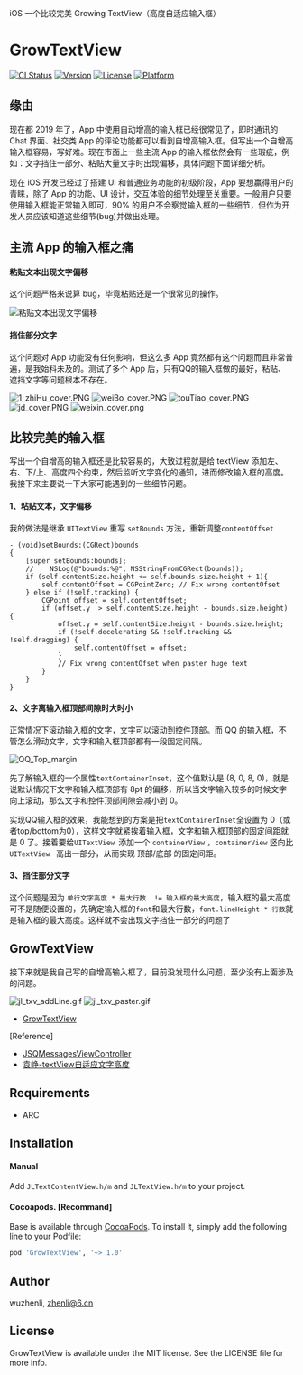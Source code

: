 iOS 一个比较完美 Growing TextView（高度自适应输入框）

# GrowTextView

[![CI Status](https://img.shields.io/travis/wuzhenli/GrowTextView.svg?style=flat)](https://travis-ci.org/wuzhenli/GrowTextView)
[![Version](https://img.shields.io/cocoapods/v/GrowTextView.svg?style=flat)](https://cocoapods.org/pods/GrowTextView)
[![License](https://img.shields.io/cocoapods/l/GrowTextView.svg?style=flat)](https://cocoapods.org/pods/GrowTextView)
[![Platform](https://img.shields.io/cocoapods/p/GrowTextView.svg?style=flat)](https://cocoapods.org/pods/GrowTextView)

## 缘由
现在都 2019 年了，App 中使用自动增高的输入框已经很常见了，即时通讯的 Chat 界面、社交类 App 的评论功能都可以看到自增高输入框。但写出一个自增高输入框容易，写好难。现在市面上一些主流 App 的输入框依然会有一些瑕疵，例如：文字挡住一部分、粘贴大量文字时出现偏移，具体问题下面详细分析。

现在 iOS 开发已经过了搭建 UI 和普通业务功能的初级阶段，App 要想赢得用户的青睐，除了 App 的功能、UI 设计，交互体验的细节处理至关重要。一般用户只要使用输入框能正常输入即可，90% 的用户不会察觉输入框的一些细节，但作为开发人员应该知道这些细节(bug)并做出处理。

## 主流 App 的输入框之痛
#### 粘贴文本出现文字偏移
这个问题严格来说算 bug，毕竟粘贴还是一个很常见的操作。

![粘贴文本出现文字偏移](http://upload-images.jianshu.io/upload_images/2591472-068f8d87dd118f55.gif?imageMogr2/auto-orient/strip)
#### 挡住部分文字
这个问题对 App 功能没有任何影响，但这么多 App 竟然都有这个问题而且非常普遍，是我始料未及的。测试了多个 App 后，只有QQ的输入框做的最好，粘贴、遮挡文字等问题根本不存在。

![1_zhiHu_cover.PNG](https://upload-images.jianshu.io/upload_images/2591472-1db755cd275d8263.PNG?imageMogr2/auto-orient/strip%7CimageView2/2/w/1240)
![weiBo_cover.PNG](https://upload-images.jianshu.io/upload_images/2591472-82b1d4fafda8a002.PNG?imageMogr2/auto-orient/strip%7CimageView2/2/w/1240)
![touTiao_cover.PNG](https://upload-images.jianshu.io/upload_images/2591472-ff9addae3cd858a4.PNG?imageMogr2/auto-orient/strip%7CimageView2/2/w/1240)
![jd_cover.PNG](https://upload-images.jianshu.io/upload_images/2591472-aafd0be911463ca2.PNG?imageMogr2/auto-orient/strip%7CimageView2/2/w/1240)
![weixin_cover.png](https://upload-images.jianshu.io/upload_images/2591472-8f427b3e846c78c3.png?imageMogr2/auto-orient/strip%7CimageView2/2/w/1240)


## 比较完美的输入框
写出一个自增高的输入框还是比较容易的，大致过程就是给 textView 添加左、右、下/上、高度四个约束，然后监听文字变化的通知，进而修改输入框的高度。我接下来主要说一下大家可能遇到的一些细节问题。

#### 1、粘贴文本，文字偏移
我的做法是继承 `UITextView` 重写 `setBounds` 方法，重新调整`contentOffset`

```
- (void)setBounds:(CGRect)bounds
{
    [super setBounds:bounds];
    //    NSLog(@"bounds:%@", NSStringFromCGRect(bounds));
    if (self.contentSize.height <= self.bounds.size.height + 1){
        self.contentOffset = CGPointZero; // Fix wrong contentOfset
    } else if (!self.tracking) {
        CGPoint offset = self.contentOffset;
        if (offset.y  > self.contentSize.height - bounds.size.height) {
            offset.y = self.contentSize.height - bounds.size.height;
            if (!self.decelerating && !self.tracking && !self.dragging) {
                self.contentOffset = offset;
            }
            // Fix wrong contentOfset when paster huge text
        }
    }
}
```

#### 2、文字离输入框顶部间隙时大时小
正常情况下滚动输入框的文字，文字可以滚动到控件顶部。而 QQ 的输入框，不管怎么滑动文字，文字和输入框顶部都有一段固定间隔。

![QQ_Top_margin](http://upload-images.jianshu.io/upload_images/2591472-05b0b4781b0f2d93.png?imageMogr2/auto-orient/strip%7CimageView2/2/w/1240)

先了解输入框的一个属性`textContainerInset`，这个值默认是 (8, 0, 8, 0)，就是说默认情况下文字和输入框顶部有 8pt 的偏移，所以当文字输入较多的时候文字向上滚动，那么文字和控件顶部间隙会减小到 0。

实现QQ输入框的效果，我能想到的方案是把`textContainerInset`全设置为 0（或者top/bottom为0），这样文字就紧挨着输入框，文字和输入框顶部的固定间距就是 0 了。接着要给`UITextView
`添加一个 `containerView` ，`containerView` 竖向比 `UITextView
` 高出一部分，从而实现 顶部/底部 的固定间距。

#### 3、挡住部分文字
这个问题是因为 `单行文字高度 * 最大行数  != 输入框的最大高度`，输入框的最大高度可不是随便设置的，先确定输入框的`font`和最大行数，`font.lineHeight * 行数`就是输入框的最大高度。这样就不会出现文字挡住一部分的问题了


## GrowTextView
接下来就是我自己写的自增高输入框了，目前没发现什么问题，至少没有上面涉及的问题。

![jl_txv_addLine.gif](https://upload-images.jianshu.io/upload_images/2591472-5a95c3f4c6e81e37.gif?imageMogr2/auto-orient/strip)
![jl_txv_paster.gif](https://upload-images.jianshu.io/upload_images/2591472-754d34bb3c0c126c.gif?imageMogr2/auto-orient/strip)


- [GrowTextView](https://github.com/jalyResource/GrowTextView)


[Reference]
- [JSQMessagesViewController](https://github.com/jessesquires/JSQMessagesViewController)
- [袁峥-textView自适应文字高度](https://www.jianshu.com/p/55d98e8f3e61)

## Requirements
- ARC

## Installation
#### Manual
Add `JLTextContentView.h/m` and `JLTextView.h/m` to your project.

#### Cocoapods. [Recommand]
Base is available through [CocoaPods](https://cocoapods.org). To install
it, simply add the following line to your Podfile:

```ruby
pod 'GrowTextView', '~> 1.0'
```

## Author

wuzhenli, zhenli@6.cn

## License

GrowTextView is available under the MIT license. See the LICENSE file for more info.
